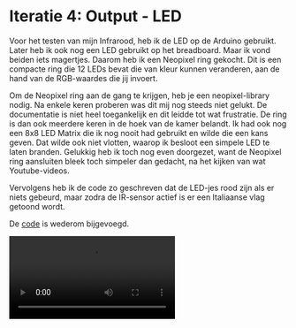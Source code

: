 # Iteratie 4: Output - LED
Voor het testen van mijn Infrarood, heb ik de LED op de Arduino gebruikt. Later heb ik ook nog een LED gebruikt op het breadboard. Maar ik vond beiden iets magertjes. Daarom heb ik een Neopixel ring gekocht. Dit is een compacte ring die 12 LEDs bevat die van kleur kunnen veranderen, aan de hand van de RGB-waardes die jij invoert.

Om de Neopixel ring aan de gang te krijgen, heb je een neopixel-library nodig. Na enkele keren proberen was dit mij nog steeds niet gelukt. De documentatie is niet heel toegankelijk en dit leidde tot wat frustratie. De ring is dan ook meerdere keren in de hoek van de kamer belandt. Ik had ook nog een 8x8 LED Matrix die ik nog nooit had gebruikt en wilde die een kans geven. Dat wilde ook niet vlotten, waarop ik besloot een simpele LED te laten branden. Gelukkig heb ik toch nog even doorgezet, want de Neopixel ring aansluiten bleek toch simpeler dan gedacht, na het kijken van wat Youtube-videos.

Vervolgens heb ik de code zo geschreven dat de LED-jes rood zijn als er niets gebeurd, maar zodra de IR-sensor actief is er een Italiaanse vlag getoond wordt.

De [code](code/neopixelring.ino) is wederom bijgevoegd.

![Neopixel Ring aan het werk](media/rgb-ring-setup.mov)